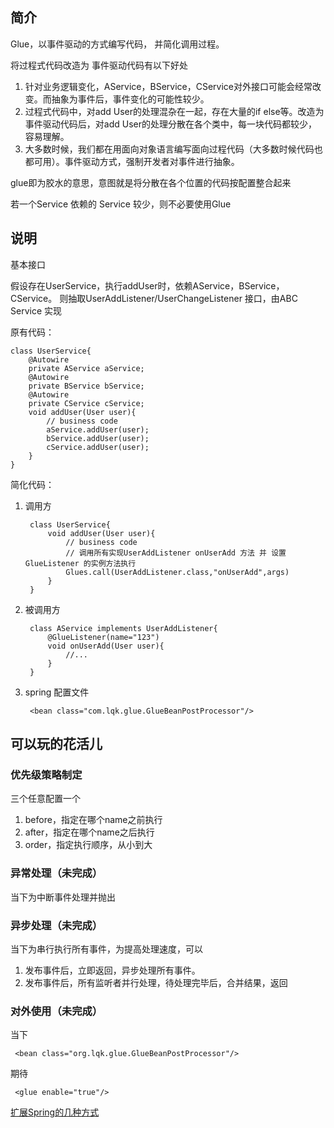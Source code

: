 ## 简介

Glue，以事件驱动的方式编写代码， 并简化调用过程。

将过程式代码改造为 事件驱动代码有以下好处

1. 针对业务逻辑变化，AService，BService，CService对外接口可能会经常改变。而抽象为事件后，事件变化的可能性较少。
2. 过程式代码中，对add User的处理混杂在一起，存在大量的if else等。改造为事件驱动代码后，对add User的处理分散在各个类中，每一块代码都较少， 容易理解。
3. 大多数时候，我们都在用面向对象语言编写面向过程代码（大多数时候代码也都可用）。事件驱动方式，强制开发者对事件进行抽象。

glue即为胶水的意思，意图就是将分散在各个位置的代码按配置整合起来

若一个Service 依赖的 Service 较少，则不必要使用Glue

## 说明

基本接口

假设存在UserService，执行addUser时，依赖AService，BService，CService。
则抽取UserAddListener/UserChangeListener 接口，由ABC Service 实现


原有代码：

    class UserService{
        @Autowire
        private AService aService;
        @Autowire
        private BService bService;
        @Autowire
        private CService cService;
        void addUser(User user){
            // business code
            aService.addUser(user);
            bService.addUser(user);
            cService.addUser(user);
        }
    }


简化代码：


1. 调用方


        class UserService{
            void addUser(User user){
                // business code
                // 调用所有实现UserAddListener onUserAdd 方法 并 设置 GlueListener 的实例方法执行
                Glues.call(UserAddListener.class,"onUserAdd",args)
            }
        }

2. 被调用方

        class AService implements UserAddListener{
            @GlueListener(name="123")
            void onUserAdd(User user){
                //...
            }
        }

3. spring 配置文件

        <bean class="com.lqk.glue.GlueBeanPostProcessor"/>




## 可以玩的花活儿

### 优先级策略制定

三个任意配置一个

1. before，指定在哪个name之前执行
2. after，指定在哪个name之后执行
3. order，指定执行顺序，从小到大

### 异常处理（未完成）

当下为中断事件处理并抛出

### 异步处理（未完成）

当下为串行执行所有事件，为提高处理速度，可以

1. 发布事件后，立即返回，异步处理所有事件。
2. 发布事件后，所有监听者并行处理，待处理完毕后，合并结果，返回

### 对外使用（未完成）

当下

     <bean class="org.lqk.glue.GlueBeanPostProcessor"/>

期待

     <glue enable="true"/>

[扩展Spring的几种方式](http://nobodyiam.com/2017/02/26/several-ways-to-extend-spring/)
